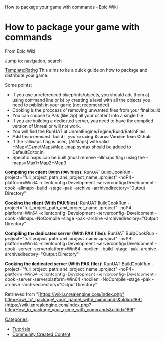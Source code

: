  How to package your game with commands - Epic Wiki             

 

How to package your game with commands
======================================

From Epic Wiki

Jump to: [navigation](#mw-head), [search](#p-search)

[Template:Rating](/index.php?title=Template:Rating&action=edit&redlink=1 "Template:Rating (page does not exist)") This aims to be a quick guide on how to package and distribute your game.

Some points:

*   If you use unreferenced blueprints/objects, you should add them a) using command line or b) by creating a level with all the objects you need to publish in your game (not recomended)
*   Cooking is the proccess of removing unwanted files from your final build
*   You can choose to Pak (like zip) all your content into a single file
*   If you are building a dedicated server, you need to have the compiled version of Unreal or will not work.
*   You will find the RunUAT at UnrealEngine/Engine/Build/BatchFiles
*   Add the command -build if you're using Source Version from Github
*   If the -allmaps flag is used, \[AllMaps\] with valid +Map=\\Game\\Maps\\Map.umap syntax should be added to DefaultEditor.ini
*   Specific maps can be built (must remove -allmaps flag) using the -maps=Map1+Map2+Map3

**Compiling the client (With PAK files):** <syntaxhighlight lang="cpp"> RunUAT BuildCookRun -project="full\_project\_path\_and\_project\_name.uproject" -noP4 -platform=Win64 -clientconfig=Development -serverconfig=Development -cook -allmaps -build -stage -pak -archive -archivedirectory="Output Directory" </syntaxhighlight>

**Cooking the client (With PAK files):** <syntaxhighlight lang="cpp"> RunUAT BuildCookRun -project="full\_project\_path\_and\_project\_name.uproject" -noP4 -platform=Win64 -clientconfig=Development -serverconfig=Development -cook -allmaps -NoCompile -stage -pak -archive -archivedirectory="Output Directory" </syntaxhighlight>

**Compiling the dedicated server (With PAK files):** <syntaxhighlight lang="cpp"> RunUAT BuildCookRun -project="full\_project\_path\_and\_project\_name.uproject" -noP4 -platform=Win64 -clientconfig=Development -serverconfig=Development -cook -server -serverplatform=Win64 -noclient -build -stage -pak -archive -archivedirectory="Output Directory" </syntaxhighlight>

**Cooking the dedicated server (With PAK files):** <syntaxhighlight lang="cpp"> RunUAT BuildCookRun -project="full\_project\_path\_and\_project\_name.uproject" -noP4 -platform=Win64 -clientconfig=Development -serverconfig=Development -cook -server -serverplatform=Win64 -noclient -NoCompile -stage -pak -archive -archivedirectory="Output Directory" </syntaxhighlight>

Retrieved from "[https://wiki.unrealengine.com/index.php?title=How\_to\_package\_your\_game\_with\_commands&oldid=189](https://wiki.unrealengine.com/index.php?title=How_to_package_your_game_with_commands&oldid=189)"

[Categories](/index.php?title=Special:Categories "Special:Categories"):

*   [Tutorials](/index.php?title=Category:Tutorials&action=edit&redlink=1 "Category:Tutorials (page does not exist)")
*   [Community Created Content](/index.php?title=Category:Community_Created_Content "Category:Community Created Content")